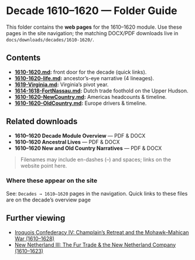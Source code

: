 # Decade 1610–1620 — Folder Guide

This folder contains the **web pages** for the 1610–1620 module. Use these pages in the site navigation; the matching DOCX/PDF downloads live in `docs/downloads/decades/1610-1620/`.

## Contents

- **[1610-1620.md](./1610-1620.md):** front door for the decade (quick links).
- **[1610-1620-life.md](./1610-1620-life.md):** ancestor’s-eye narrative (4 lineages).
- **[1619-Virginia.md](./1619-Virginia.md):** Virginia’s pivot year.
- **[1614-1618-FortNassau.md](./1614-1618-FortNassau.md):** Dutch trade foothold on the Upper Hudson.
- **[1610-1620-NewCountry.md](./1610-1620-NewCountry.md):** Americas headcounts & timeline.
- **[1610-1620-OldCountry.md](./1610-1620-OldCountry.md):** Europe drivers & timeline.

## Related downloads

- **1610–1620 Decade Module Overview** — PDF & DOCX  
- **1610–1620 Ancestral Lives** — PDF & DOCX  
- **1610–1620 New and Old Country Narratives** — PDF & DOCX  

> Filenames may include en-dashes (–) and spaces; links on the website point here.

### Where these appear on the site
See: `Decades → 1610–1620` pages in the navigation. Quick links to these files are on the decade’s overview page

## Further viewing
- [Iroquois Confederacy IV: Champlain’s Retreat and the Mohawk–Mahican War (1610–1628)](https://www.youtube.com/watch?v=X4nT2DjObhs)
- [New Netherland III: The Fur Trade & the New Netherland Company (1610–1623)](https://www.youtube.com/watch?v=czeFItz476U)

